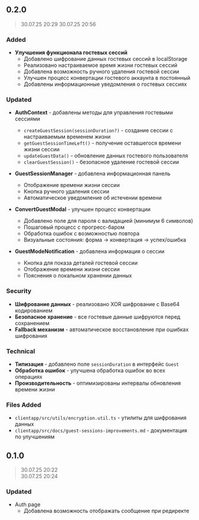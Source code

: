 ## 0.2.0 

> 30.07.25 20:29
> 30.07.25 20:56

### Added

- **Улучшения функционала гостевых сессий**
  - Добавлено шифрование данных гостевых сессий в localStorage
  - Реализовано настраиваемое время жизни гостевых сессий
  - Добавлена возможность ручного удаления гостевой сессии
  - Улучшен процесс конвертации гостевого аккаунта в постоянный
  - Добавлены информационные уведомления о гостевых сессиях

### Updated

- **AuthContext** - добавлены методы для управления гостевыми сессиями
  - `createGuestSession(sessionDuration?)` - создание сессии с настраиваемым временем жизни
  - `getGuestSessionTimeLeft()` - получение оставшегося времени жизни сессии
  - `updateGuestData()` - обновление данных гостевого пользователя
  - `clearGuestSession()` - безопасное удаление гостевой сессии

- **GuestSessionManager** - добавлена информационная панель
  - Отображение времени жизни сессии
  - Кнопка ручного удаления сессии
  - Автоматическое уведомление об истечении времени

- **ConvertGuestModal** - улучшен процесс конвертации
  - Добавлено поле для пароля с валидацией (минимум 6 символов)
  - Пошаговый процесс с прогресс-баром
  - Обработка ошибок с возможностью повтора
  - Визуальные состояния: форма → конвертация → успех/ошибка

- **GuestModeNotification** - добавлена информация о сессии
  - Кнопка для показа деталей гостевой сессии
  - Отображение времени жизни сессии
  - Пояснения о локальном хранении данных

### Security

- **Шифрование данных** - реализовано XOR шифрование с Base64 кодированием
- **Безопасное хранение** - все гостевые данные шифруются перед сохранением
- **Fallback механизм** - автоматическое восстановление при ошибках шифрования

### Technical

- **Типизация** - добавлено поле `sessionDuration` в интерфейс `Guest`
- **Обработка ошибок** - улучшена обработка ошибок во всех операциях
- **Производительность** - оптимизированы интервалы обновления времени жизни

### Files Added

- `clientapp/src/utils/encryption.util.ts` - утилиты для шифрования данных
- `clientapp/src/docs/guest-sessions-improvements.md` - документация по улучшениям

## 0.1.0 

> 30.07.25 20:22  
> 30.07.25 20:24

### Updated

- Auth page 
  - Добавлена возможность отображать сообщение при редиректе